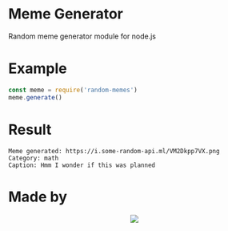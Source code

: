 # Meme Generator
Random meme generator module for node.js

# Example 
```js
const meme = require('random-memes') 
meme.generate()
```

# Result
```
Meme generated: https://i.some-random-api.ml/VM2Dkpp7VX.png
Category: math
Caption: Hmm I wonder if this was planned
```


# Made by
<p align="center">
  <img src="https://i.ibb.co/xMgkWss/nebula-signed.png" />
</p>

